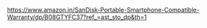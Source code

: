 https://www.amazon.in/SanDisk-Portable-Smartphone-Compatible-Warranty/dp/B08GTYFC37?ref_=ast_sto_dp&th=1
